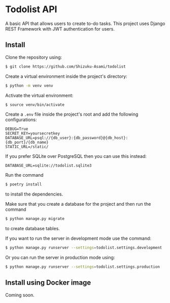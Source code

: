 # Todolist API
A basic API that allows users to create to-do tasks.
This project uses Django REST Framework with JWT authentication for users.

## Install
Clone the repository using:
```bash
$ git clone https://github.com/Shizuku-Asami/todolist
```
Create a virtual environment inside the project's directory:
```bash
$ python -m venv venv
```
Activate the virtual environment:
```bash
$ source venv/bin/activate
```
Create a `.env` file inside the project's root and add the following configurations:
```.env
DEBUG=True
SECRET_KEY=yoursecretkey
DATABASE_URL=psql://{db_user}:{db_password}@{db_host}:{db_port}/{db_name}
STATIC_URL=/static/
```
If you prefer SQLite over PostgreSQL then you can use this instead:
```.env
DATABASE_URL=sqlite://todolist.sqlite3
```
Run the command
```bash
$ poetry install
```
to install the dependencies.

Make sure that you create a database for the project and then run the command
```bash
$ python manage.py migrate
```
to create database tables.

If you want to run the server in development mode use the command:
```bash
$ python manage.py runserver --settings=todolist.settings.development
```
Or you can run the server in production mode using:
```bash
$ python manage.py runserver --settings=todolist.settings.production
```
## Install using Docker image
Coming soon.